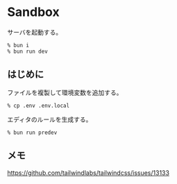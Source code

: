 # Sandbox

サーバを起動する。

```
% bun i
% bun run dev
```

## はじめに

ファイルを複製して環境変数を追加する。

```
% cp .env .env.local
```

エディタのルールを生成する。

```
% bun run predev
```

## メモ

https://github.com/tailwindlabs/tailwindcss/issues/13133
